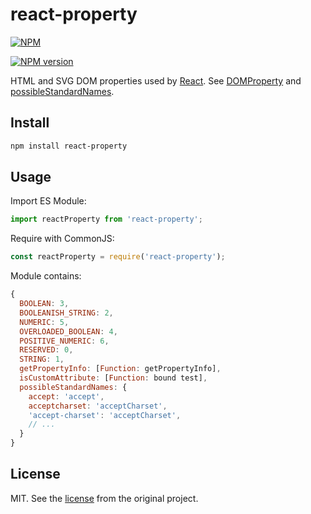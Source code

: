 # react-property

[![NPM](https://nodei.co/npm/react-property.png)](https://nodei.co/npm/react-property/)

[![NPM version](https://img.shields.io/npm/v/react-property.svg)](https://www.npmjs.com/package/react-property)

HTML and SVG DOM properties used by [React](https://github.com/facebook/react). See [DOMProperty](https://github.com/facebook/react/blob/v16.14.0/packages/react-dom/src/shared/DOMProperty.js) and [possibleStandardNames](https://github.com/facebook/react/blob/v16.14.0/packages/react-dom/src/shared/possibleStandardNames.js).

## Install

```sh
npm install react-property
```

## Usage

Import ES Module:

```js
import reactProperty from 'react-property';
```

Require with CommonJS:

```js
const reactProperty = require('react-property');
```

Module contains:

```js
{
  BOOLEAN: 3,
  BOOLEANISH_STRING: 2,
  NUMERIC: 5,
  OVERLOADED_BOOLEAN: 4,
  POSITIVE_NUMERIC: 6,
  RESERVED: 0,
  STRING: 1,
  getPropertyInfo: [Function: getPropertyInfo],
  isCustomAttribute: [Function: bound test],
  possibleStandardNames: {
    accept: 'accept',
    acceptcharset: 'acceptCharset',
    'accept-charset': 'acceptCharset',
    // ...
  }
}
```

## License

MIT. See the [license](https://github.com/facebook/react/blob/main/LICENSE) from the original project.
